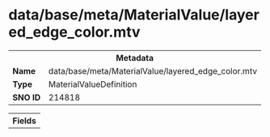 <h1>data/base/meta/MaterialValue/layered_edge_color.mtv</h1><table><tr><th colspan="100%">Metadata</th></tr><tr><td><b>Name</b></td><td>data/base/meta/MaterialValue/layered_edge_color.mtv</td></tr><tr><td><b>Type</b></td><td>MaterialValueDefinition</td></tr><tr><td><b>SNO ID</b></td><td>214818</td></tr></table>

<table><tr><th colspan="100%">Fields</th></tr></table>

